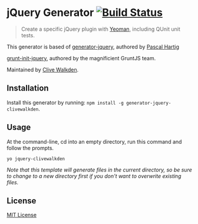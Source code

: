 # jQuery Generator [![Build Status](https://secure.travis-ci.org/clivewalkden/generator-jquery.png?branch=master)](https://travis-ci.org/clivewalkden/generator-jquery)

> Create a specific jQuery plugin with [Yeoman][], including QUnit unit tests.

This generator is based of
[generator-jquery](https://github.com/yeoman/generator-jquery), authored by [Pascal Hartig](https://github.com/passy)

[grunt-init-jquery](https://github.com/gruntjs/grunt-init-jquery), authored by the
magnificient GruntJS team.

Maintained by [Clive Walkden](http://clivewalkden.co.uk).

[Yeoman]: http://yeoman.io/


## Installation

Install this generator by running: `npm install -g generator-jquery-clivewalkden`.


## Usage

At the command-line, cd into an empty directory, run this command and follow the prompts.

```
yo jquery-clivewalkden
```

_Note that this template will generate files in the current directory, so be sure to change to a new directory first if you don't want to overwrite existing files._


## License

[MIT License](http://en.wikipedia.org/wiki/MIT_License)
